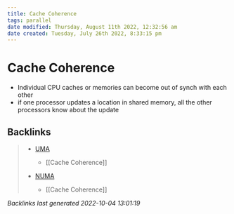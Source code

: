 ```yaml
---
title: Cache Coherence
tags: parallel 
date modified: Thursday, August 11th 2022, 12:32:56 am
date created: Tuesday, July 26th 2022, 8:33:15 pm
---
```


# Cache Coherence
- Individual CPU caches or memories can become out of synch with each other
- if one processor updates a location in shared memory, all the other processors know about the update

## Backlinks

> - [UMA](UMA.md)
>   - [[Cache Coherence]]
>    
> - [NUMA](NUMA.md)
>   - [[Cache Coherence]]

_Backlinks last generated 2022-10-04 13:01:19_
